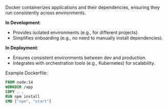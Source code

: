 Docker containerizes applications and their dependencies, ensuring they run consistently across environments.

**In Development**:  
* Provides isolated environments (e.g., for different projects).  
* Simplifies onboarding (e.g., no need to manually install dependencies).  

**In Deployment**:  
* Ensures consistent environments between dev and production.  
* Integrates with orchestration tools (e.g., Kubernetes) for scalability.

Example Dockerfile:  
```dockerfile
FROM node:14
WORKDIR /app
COPY . .
RUN npm install
CMD ["npm", "start"]
``` 
